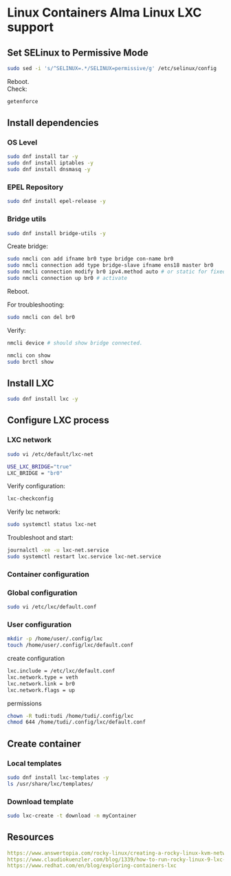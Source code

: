 # Linux Containers Alma Linux LXC support

## Set SELinux to Permissive Mode

```sh
sudo sed -i 's/^SELINUX=.*/SELINUX=permissive/g' /etc/selinux/config
```

Reboot.  
Check:

```sh
getenforce
```

## Install dependencies

### OS Level

```sh
sudo dnf install tar -y
sudo dnf install iptables -y
sudo dnf install dnsmasq -y
```

### EPEL Repository

```sh
sudo dnf install epel-release -y
```

### Bridge utils

```sh
sudo dnf install bridge-utils -y
```

Create bridge:

```sh
sudo nmcli con add ifname br0 type bridge con-name br0
sudo nmcli connection add type bridge-slave ifname ens18 master br0
sudo nmcli connection modify br0 ipv4.method auto # or static for fixed IP
sudo nmcli connection up br0 # activate
```

Reboot.  

For troubleshooting:

```sh
sudo nmcli con del br0
```

Verify:

```sh
nmcli device # should show bridge connected.

nmcli con show
sudo brctl show
```

## Install LXC

```sh
sudo dnf install lxc -y
```

## Configure LXC process

### LXC network

```sh
sudo vi /etc/default/lxc-net 

USE_LXC_BRIDGE="true"
LXC_BRIDGE = "br0"
```

Verify configuration:

```sh
lxc-checkconfig
```

Verify lxc network:

```sh
sudo systemctl status lxc-net
```

Troubleshoot and start:

```sh
journalctl -xe -u lxc-net.service
sudo systemctl restart lxc.service lxc-net.service
```

### Container configuration

### Global configuration

```sh
sudo vi /etc/lxc/default.conf
```

### User configuration

```sh
mkdir -p /home/user/.config/lxc
touch /home/user/.config/lxc/default.conf
```

create configuration

```sh
lxc.include = /etc/lxc/default.conf
lxc.network.type = veth
lxc.network.link = br0
lxc.network.flags = up
```

permissions

```sh
chown -R tudi:tudi /home/tudi/.config/lxc
chmod 644 /home/tudi/.config/lxc/default.conf
```

## Create container

### Local templates

```sh
sudo dnf install lxc-templates -y
ls /usr/share/lxc/templates/
```

### Download template

```sh
sudo lxc-create -t download -n myContainer
```

## Resources

```yaml
https://www.answertopia.com/rocky-linux/creating-a-rocky-linux-kvm-networked-bridge-interface/
https://www.claudiokuenzler.com/blog/1339/how-to-run-rocky-linux-9-lxc-container-fix-network-enable-epel-repositories
https://www.redhat.com/en/blog/exploring-containers-lxc
```